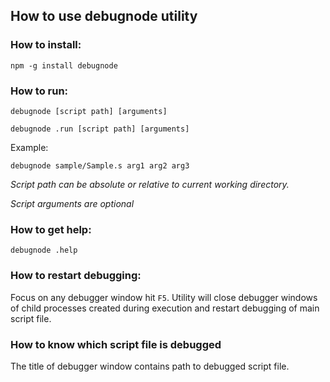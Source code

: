## How to use debugnode utility

### How to install:
 
```npm -g install debugnode```

### How to run:

```debugnode [script path] [arguments]```

```debugnode .run [script path] [arguments]```

Example:

```debugnode sample/Sample.s arg1 arg2 arg3```

*Script path can be absolute or relative to current working directory.*

*Script arguments are optional*

### How to get help:

```debugnode .help```

### How to restart debugging:

Focus on any debugger window hit `F5`. Utility will close debugger windows of child processes created during execution and restart debugging of main script file.


### How to know which script file is debugged

The title of debugger window contains path to debugged script file.